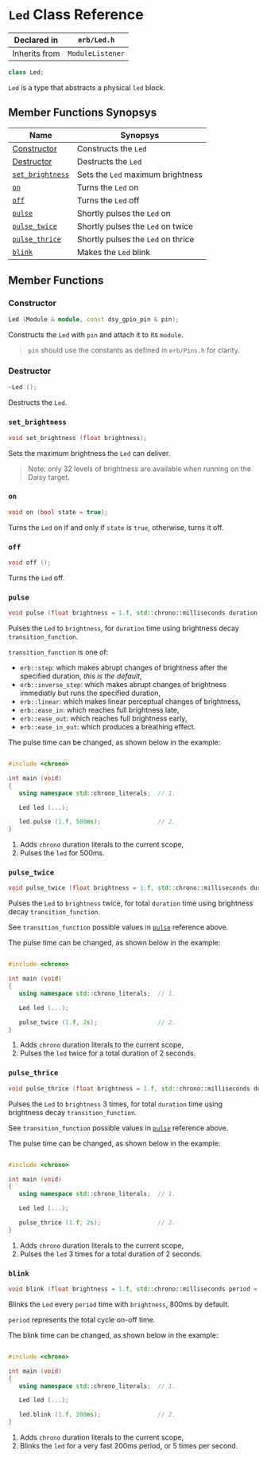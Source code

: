 # `Led` Class Reference

| Declared in | `erb/Led.h` |
| - | - |
| Inherits from | `ModuleListener` |

```c++
class Led;
```

`Led` is a type that abstracts a physical `led` block.


## Member Functions Synopsys

| Name | Synopsys |
| - | - |
| [Constructor](#constructor) | Constructs the `Led` |
| [Destructor](#destructor) | Destructs the `Led` |
| [`set_brightness`](#set_brightness) | Sets the `Led` maximum brightness |
| [`on`](#on) | Turns the `Led` on |
| [`off`](#off) | Turns the `Led` off |
| [`pulse`](#pulse) | Shortly pulses the `Led` on |
| [`pulse_twice`](#pulse_twice) | Shortly pulses the `Led` on twice |
| [`pulse_thrice`](#pulse_thrice) | Shortly pulses the `Led` on thrice |
| [`blink`](#blink) | Makes the `Led` blink |


## Member Functions

### Constructor

```c++
Led (Module & module, const dsy_gpio_pin & pin);
```

Constructs the `Led` with `pin` and attach it to its `module`.

> `pin` should use the constants as defined in `erb/Pins.h` for clarity.

### Destructor

```c++
~Led ();
```

Destructs the `Led`.

### `set_brightness`

```c++
void set_brightness (float brightness);
```

Sets the maximum brightness the `Led` can deliver.

> Note: only 32 levels of brightness are available when running on the Daisy target.

### `on`

```c++
void on (bool state = true);
```

Turns the `Led` on if and only if `state` is `true`, otherwise, turns it off.

### `off`

```c++
void off ();
```

Turns the `Led` off.

### `pulse`

```c++
void pulse (float brightness = 1.f, std::chrono::milliseconds duration = 100ms, TransitionFunction transition_function = step);
```

Pulses the `Led` to `brightness`, for `duration` time using brightness decay `transition_function`.

`transition_function` is one of:
- `erb::step`: which makes abrupt changes of brightness after the specified duration, _this is the default_,
- `erb::inverse_step`: which makes abrupt changes of brightness immediatly but runs the specified duration,
- `erb::linear`: which makes linear perceptual changes of brightness,
- `erb::ease_in`: which reaches full brightness late,
- `erb::ease_out`: which reaches full brightness early,
- `erb::ease_in_out`: which produces a breathing effect.

The pulse time can be changed, as shown below in the example:

```c++

#include <chrono>

int main (void)
{
   using namespace std::chrono_literals;  // 1.

   Led led (...);

   led.pulse (1.f, 500ms);                // 2.
}
```

1. Adds `chrono` duration literals to the current scope,
2. Pulses the `led` for 500ms.

### `pulse_twice`

```c++
void pulse_twice (float brightness = 1.f, std::chrono::milliseconds duration = 400ms, TransitionFunction transition_function = step);
```

Pulses the `Led` to `brightness` twice, for total `duration` time using brightness decay `transition_function`.

See `transition_function` possible values in [`pulse`](#pulse) reference above.

The pulse time can be changed, as shown below in the example:

```c++

#include <chrono>

int main (void)
{
   using namespace std::chrono_literals;  // 1.

   Led led (...);

   pulse_twice (1.f, 2s);                 // 2.
}
```

1. Adds `chrono` duration literals to the current scope,
2. Pulses the `led` twice for a total duration of 2 seconds.

### `pulse_thrice`

```c++
void pulse_thrice (float brightness = 1.f, std::chrono::milliseconds duration = 700ms, TransitionFunction transition_function = step);
```

Pulses the `Led` to `brightness` 3 times, for total `duration` time using brightness decay `transition_function`.

See `transition_function` possible values in [`pulse`](#pulse) reference above.

The pulse time can be changed, as shown below in the example:

```c++

#include <chrono>

int main (void)
{
   using namespace std::chrono_literals;  // 1.

   Led led (...);

   pulse_thrice (1.f, 2s);                // 2.
}
```

1. Adds `chrono` duration literals to the current scope,
2. Pulses the `led` 3 times for a total duration of 2 seconds.

### `blink`

```c++
void blink (float brightness = 1.f, std::chrono::milliseconds period = 800ms, TransitionFunction transition_function = step);
```

Blinks the `Led` every `period` time with `brightness`, 800ms by default.

`period` represents the total cycle on-off time.

The blink time can be changed, as shown below in the example:

```c++

#include <chrono>

int main (void)
{
   using namespace std::chrono_literals;  // 1.

   Led led (...);

   led.blink (1.f, 200ms);                // 2.
}
```

1. Adds `chrono` duration literals to the current scope,
2. Blinks the `led` for a very fast 200ms period, or 5 times per second.
